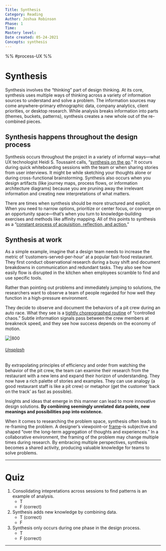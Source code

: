 ```yaml
---
Title: Synthesis
Category: Reading
Author: Joshua Robinson 
Phase: 1
Time: 
Mastery level: 
Date created: 05-24-2021
Concepts: synthesis
---
```

%% #process-UX %%
# Synthesis
Synthesis involves the “thinking” part of design thinking. At its core, synthesis uses multiple ways of thinking across a variety of information sources to understand and solve a problem. The information sources may come anywhere–primary ethnographic data, company analytics, client priorities, or desktop research. While analysis breaks information into parts (themes, buckets, patterns), synthesis creates a new whole out of the re-combined pieces. 

## Synthesis happens throughout the design process
Synthesis occurs throughout the project in a variety of informal ways—what UX technologist Heidi S. Toussaint calls, “[synthesis on the go](https://medium.com/mixed-methods/rapid-ux-research-at-google-3b92dd038e30).” It occurs during quick whiteboarding sessions with the team or when sharing stories from user interviews. It might be while sketching your thoughts alone or during cross-functional brainstorming. Synthesis also occurs when you design artifacts (like journey maps, process flows, or information architecture diagrams) because you are pruning away the irrelevant information and creating new interpretations of what matters.

There are times when synthesis should be more structured and explicit. When you need to narrow options, prioritize or center focus, or converge on an opportunity space—that’s when you turn to knowledge-building exercises and methods like affinity mapping. All of this points to synthesis as a “[constant process of acquisition, reflection, and action.](http://www.drs2010.umontreal.ca/data/PDF/067.pdf)” 

## Synthesis at work
As a simple example, imagine that a design team needs to increase the metric of ‘customers-served-per-hour’ at a popular fast-food restaurant. They first conduct observational research during a busy shift and document breakdowns in communication and redundant tasks. They also see how easily flow is disrupted in the kitchen when employees scramble to find and use specific tools. 

Rather than pointing out problems and immediately jumping to solutions, the researchers want to observe a team of people regarded for how well they function in a high-pressure environment. 

They decide to observe and document the behaviors of a pit crew during an auto race. What they see is a [tightly choreographed routine](https://www.wired.com/2015/06/how-nascar-pit-stops-work/#:~:text=Crew%20members%20stand%20by%20with,5%20seconds.&text=The%20right%20tires%2C%20those%20on,pit%20box%2C%20are%20serviced%20first) of “controlled chaos.” Subtle information signals pass between the crew members at breakneck speed, and they see how success depends on the economy of motion. 

![|800](https://prodesigncurriculum.s3.us-east-2.amazonaws.com/pit-crew.jpg)
###### [Unsplash](https://unsplash.com/photos/6lqk_bNnw_c)

By extrapolating principles of efficiency and order from watching the behavior of the pit crew, the team can examine their research from the restaurant with a new lens and expand their horizon of understanding. They now have a rich palette of stories and examples. They can use analogy (a good restaurant staff is like a pit crew) or metaphor (get the customer ‘back on the track’ as fast as possible). 

Insights and ideas that emerge in this manner can lead to more innovative design solutions. **By combining seemingly unrelated data points, new meanings and possibilities pop into existence.** 

When it comes to researching the problem space, synthesis often leads to re-framing the problem. A designer’s viewpoint–or [frame](http://www.jonkolko.com/writingSensemaking.php)–is subjective and shaped “over the long-term aggregation of thoughts and experiences.” In a collaborative environment, the framing of the problem may change multiple times during research. By embracing multiple perspectives, synthesis becomes a shared activity, producing valuable knowledge for teams to solve problems.

---
# Quiz
1. Consolidating intepretations across sessions to find patterns is an example of analysis.
	- T
	- F (correct)
2. Synthesis adds new knowledge by combining data.
	- T (correct)
	- F
3. Synthesis only occurs during one phase in the design process. 
	- T 
	- F (correct)

---

